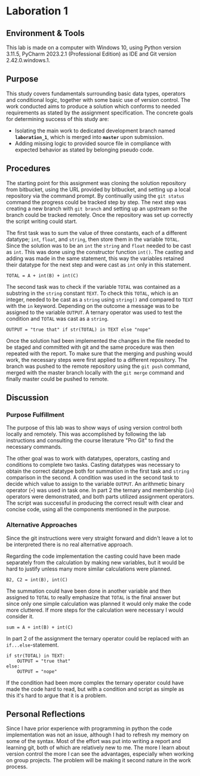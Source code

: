 # Laboration 1

## Environment & Tools
This lab is made on a computer with Windows 10, using Python version 3.11.5, PyCharm 2023.2.1 
(Professional Edition) as IDE and Git version 2.42.0.windows.1. 

## Purpose
This study covers fundamentals surrounding basic data types, operators and conditional logic, together with some basic 
use of version control. The work conducted aims to produce a solution which conforms to needed requirements as stated 
by the assignment specification. The concrete goals for determining success of this study are:

- Isolating the main work to dedicated development branch named **``laboration_1``**, which is merged into 
**``master``** upon submission.
- Adding missing logic to provided source file in compliance with expected behavior as stated by belonging pseudo code.

## Procedures
The starting point for this assignment was cloning the solution repository from bitbucket, using the URL provided by 
bitbucket, and setting up a local repository via the command prompt. By continually using the `git status` command the 
progress could be tracked step by step.
The next step was creating a new branch with `git branch` and setting up an upstream so the branch could be tracked 
remotely. Once the repository was set up correctly the script writing could start.

The first task was to sum the value of three constants, each of a different datatype; `int`, `float`, and `string`, 
then store them in the variable `TOTAL`. Since the solution was to be an `int` the `string` and `float` needed to be 
cast as `int`. This was done using the constructor function `int()`. The casting and adding was made in the same 
statement, this way the variables retained their datatype for the next step and were cast as `int` only in this statement.

    TOTAL = A + int(B) + int(C)

The second task was to check if the variable `TOTAL` was contained as a substring in the `string` constant `TEXT`. 
To check this `TOTAL`, which is an integer, needed to be cast as a `string` using `string()` and compared to `TEXT` 
with the `in` keyword. Depending on the outcome a message was to be assigned to the variable `OUTPUT`. A ternary 
operator was used to test the condition and `TOTAL` was cast as a `string`.    

    OUTPUT = "true that" if str(TOTAL) in TEXT else "nope"

Once the solution had been implemented the changes in the file needed to be staged and committed with git and the same
procedure was then repeated with the report.
To make sure that the merging and pushing would work, the necessary steps were first applied to a different repository.
The branch was pushed to the remote repository using the `git push` command, merged with the master branch 
locally with the `git merge` command and finally master could be pushed to remote.

## Discussion
### Purpose Fulfillment
The purpose of this lab was to show ways of using version control both locally and remotely. This was accomplished by
following the lab instructions and consulting the course literature "Pro Git" to find the necessary commands. 

The other goal was to work with datatypes, operators, casting and conditions to complete two tasks. Casting datatypes was 
necessary to obtain the correct datatype both for summation in the first task and `string` comparison in the second.
A condition was used in the second task to decide which value to assign to the variable `OUTPUT`. An arithmetic
binary operator (`+`) was used in task one. In part 2 the ternary and membership (`in`) operators were demonstrated,
and both parts utilized assignment operators.
The script was successful in producing the correct result with clear and concise code, using all the components 
mentioned in the purpose.  

### Alternative Approaches
Since the git instructions were very straight forward and didn't leave a lot to be interpreted there is no real
alternative approach.

Regarding the code implementation the casting could have been made separately from the calculation by making new 
variables, but it would be hard to justify unless many more similar calculations were planned.  
    
    B2, C2 = int(B), int(C)

The summation could have been done in another variable and then assigned to `TOTAL` to really emphasize that `TOTAL` is 
the final answer but since only one simple calculation was planned it would only make the code more cluttered. If more 
steps for the calculation were necessary I would consider it. 

    sum = A + int(B) + int(C)

In part 2 of the assignment the ternary operator could be replaced with an `if...else`-statement. 

    if str(TOTAL) in TEXT:
        OUTPUT = "true that"
    else:
        OUTPUT = "nope"

If the condition had been more complex the ternary operator could have made the code hard to read, but with a 
condition and script as simple as this it's hard to argue that it is a problem.   


## Personal Reflections

Since I have prior experience with programming in python the code implementation was not an issue, although I had to
refresh my memory on some of the syntax. Most of the effort was put into writing a report and learning git, both of 
which are relatively new to me. The more I learn about version control the more I can see the advantages, especially 
when working on group projects. The problem will be making it second nature in the work process. 